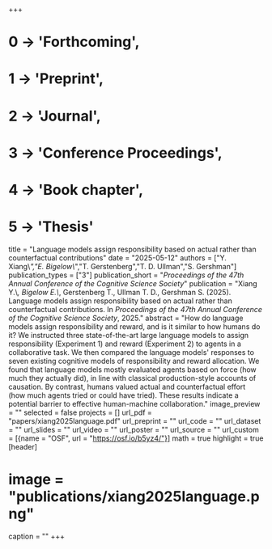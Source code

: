 +++
# 0 -> 'Forthcoming',
# 1 -> 'Preprint',
# 2 -> 'Journal',
# 3 -> 'Conference Proceedings',
# 4 -> 'Book chapter',
# 5 -> 'Thesis'

title = "Language models assign responsibility based on actual rather than counterfactual contributions"
date = "2025-05-12"
authors = ["Y. Xiang\\*","E. Bigelow\\*","T. Gerstenberg","T. D. Ullman","S. Gershman"]
publication_types = ["3"]
publication_short = "_Proceedings of the 47th Annual Conference of the Cognitive Science Society_"
publication = "Xiang Y.\\*, Bigelow E.\\*, Gerstenberg T., Ullman T. D., Gershman S. (2025). Language models assign responsibility based on actual rather than counterfactual contributions. In _Proceedings of the 47th Annual Conference of the Cognitive Science Society_, 2025."
abstract = "How do language models assign responsibility and reward, and is it similar to how humans do it? We instructed three state-of-the-art large language models to assign responsibility (Experiment 1) and reward (Experiment 2) to agents in a collaborative task. We then compared the language models' responses to seven existing cognitive models of responsibility and reward allocation. We found that language models mostly evaluated agents based on force (how much they actually did), in line with classical production-style accounts of causation. By contrast, humans valued actual and counterfactual effort (how much agents tried or could have tried). These results indicate a potential barrier to effective human-machine collaboration."
image_preview = ""
selected = false
projects = []
url_pdf = "papers/xiang2025language.pdf"
url_preprint = ""
url_code = ""
url_dataset = ""
url_slides = ""
url_video = ""
url_poster = ""
url_source = ""
url_custom = [{name = "OSF", url = "https://osf.io/b5yz4/"}]
math = true
highlight = true
[header]
# image = "publications/xiang2025language.png"
caption = ""
+++